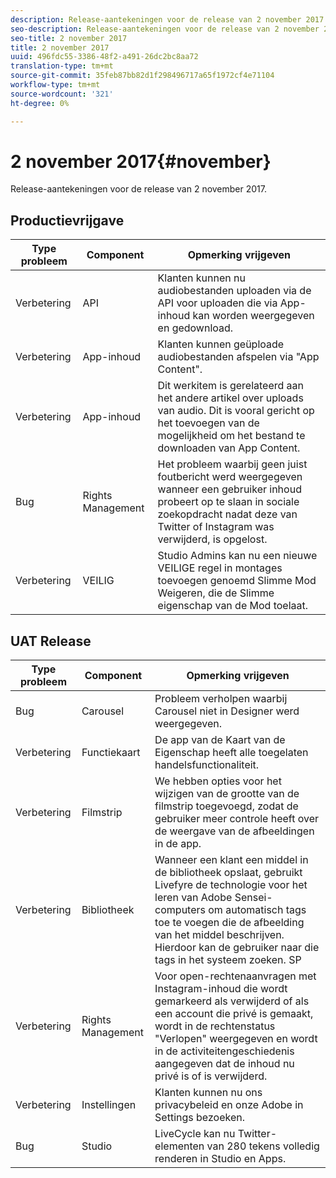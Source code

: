 ```yaml
---
description: Release-aantekeningen voor de release van 2 november 2017.
seo-description: Release-aantekeningen voor de release van 2 november 2017.
seo-title: 2 november 2017
title: 2 november 2017
uuid: 496fdc55-3386-48f2-a491-26dc2bc8aa72
translation-type: tm+mt
source-git-commit: 35feb87bb82d1f298496717a65f1972cf4e71104
workflow-type: tm+mt
source-wordcount: '321'
ht-degree: 0%

---
```



# 2 november 2017{#november}

Release-aantekeningen voor de release van 2 november 2017.

## Productievrijgave

| **Type probleem** | **Component** | **Opmerking vrijgeven** |
|---|---|---|
| Verbetering | API | Klanten kunnen nu audiobestanden uploaden via de API voor uploaden die via App-inhoud kan worden weergegeven en gedownload. |
| Verbetering | App-inhoud | Klanten kunnen geüploade audiobestanden afspelen via &quot;App Content&quot;. |
| Verbetering | App-inhoud | Dit werkitem is gerelateerd aan het andere artikel over uploads van audio. Dit is vooral gericht op het toevoegen van de mogelijkheid om het bestand te downloaden van App Content. |
| Bug | Rights Management | Het probleem waarbij geen juist foutbericht werd weergegeven wanneer een gebruiker inhoud probeert op te slaan in sociale zoekopdracht nadat deze van Twitter of Instagram was verwijderd, is opgelost. |
| Verbetering | VEILIG | Studio Admins kan nu een nieuwe VEILIGE regel in montages toevoegen genoemd Slimme Mod Weigeren, die de Slimme eigenschap van de Mod toelaat. |

## UAT Release

| **Type probleem** | **Component** | **Opmerking vrijgeven** |
|---|---|---|
| Bug | Carousel | Probleem verholpen waarbij Carousel niet in Designer werd weergegeven. |
| Verbetering | Functiekaart | De app van de Kaart van de Eigenschap heeft alle toegelaten handelsfunctionaliteit. |
| Verbetering | Filmstrip | We hebben opties voor het wijzigen van de grootte van de filmstrip toegevoegd, zodat de gebruiker meer controle heeft over de weergave van de afbeeldingen in de app. |
| Verbetering | Bibliotheek | Wanneer een klant een middel in de bibliotheek opslaat, gebruikt Livefyre de technologie voor het leren van Adobe Sensei-computers om automatisch tags toe te voegen die de afbeelding van het middel beschrijven. Hierdoor kan de gebruiker naar die tags in het systeem zoeken. SP |
| Verbetering | Rights Management | Voor open-rechtenaanvragen met Instagram-inhoud die wordt gemarkeerd als verwijderd of als een account die privé is gemaakt, wordt in de rechtenstatus &quot;Verlopen&quot; weergegeven en wordt in de activiteitengeschiedenis aangegeven dat de inhoud nu privé is of is verwijderd. |
| Verbetering | Instellingen | Klanten kunnen nu ons privacybeleid en onze Adobe in Settings bezoeken. |
| Bug | Studio | LiveCycle kan nu Twitter-elementen van 280 tekens volledig renderen in Studio en Apps. |

